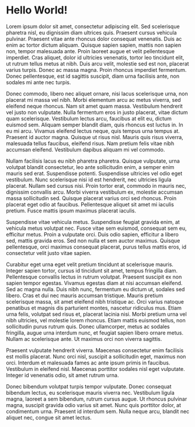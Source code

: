 # Hello World!

Lorem ipsum dolor sit amet, consectetur adipiscing elit. Sed scelerisque pharetra nisl, eu dignissim diam ultrices quis. Praesent cursus vehicula pulvinar. Praesent vitae ante rhoncus dolor consequat venenatis. Duis ac enim ac tortor dictum aliquam. Quisque sapien sapien, mattis non sapien non, tempor malesuada ante. Proin laoreet augue et velit pellentesque imperdiet. Cras aliquet, dolor id ultricies venenatis, tortor leo tincidunt elit, ut rutrum tellus metus at nibh. Duis arcu velit, molestie sed est non, placerat varius turpis. Donec ac massa magna. Proin rhoncus imperdiet fermentum. Donec pellentesque, est id sagittis suscipit, diam urna facilisis ante, non sodales mi ante nec turpis.

Donec commodo, libero nec aliquet ornare, nisi lacus scelerisque urna, non placerat mi massa vel nibh. Morbi elementum arcu ac metus viverra, sed eleifend neque rhoncus. Nam sit amet quam massa. Vestibulum hendrerit vel justo non vulputate. Nulla fermentum eros in justo placerat, vitae dictum quam scelerisque. Vestibulum lectus arcu, faucibus at elit eu, dictum euismod sem. Aliquam semper blandit diam, quis rhoncus est luctus in. In eu mi arcu. Vivamus eleifend lectus neque, quis tempus urna tempus at. Praesent id auctor magna. Quisque ut risus nisl. Mauris quis risus viverra, malesuada tellus faucibus, eleifend risus. Nam pretium felis vitae nibh accumsan eleifend. Vestibulum dapibus aliquam mi vel commodo.

Nullam facilisis lacus eu nibh pharetra pharetra. Quisque vulputate, urna volutpat blandit consectetur, leo ante sollicitudin enim, a semper enim mauris sed erat. Suspendisse potenti. Suspendisse ultricies vel odio eget vestibulum. Nunc scelerisque nisi id est hendrerit, nec ultricies ligula placerat. Nullam sed cursus nisi. Proin tortor erat, commodo in mauris nec, dignissim convallis arcu. Morbi viverra vestibulum ex, molestie accumsan massa sollicitudin sed. Quisque placerat varius orci sed rhoncus. Proin placerat eget odio at faucibus. Pellentesque aliquet sit amet mi iaculis pretium. Fusce mattis ipsum maximus placerat iaculis.

Suspendisse vitae vehicula metus. Suspendisse feugiat gravida enim, at vehicula metus volutpat nec. Fusce vitae sem euismod, consequat sem eu, efficitur metus. Proin a vulputate orci. Duis odio sapien, efficitur a libero sed, mattis gravida eros. Sed non nulla et sem auctor maximus. Quisque pellentesque, orci maximus consequat placerat, purus tellus mattis eros, id consectetur velit justo vitae sapien.

Curabitur eget urna eget velit pretium tincidunt at scelerisque mauris. Integer sapien tortor, cursus id tincidunt sit amet, tempus fringilla diam. Pellentesque convallis lectus in rutrum volutpat. Praesent suscipit ex non sapien tempor egestas. Vivamus egestas diam at nisi accumsan eleifend. Sed ac magna nulla. Duis nibh nunc, fermentum eu dictum ut, sodales sed libero. Cras et dui nec mauris accumsan tristique. Mauris pretium scelerisque massa, sit amet eleifend nibh tristique ac. Orci varius natoque penatibus et magnis dis parturient montes, nascetur ridiculus mus. Etiam urna felis, volutpat sed risus et, placerat lacinia nisi. Morbi pretium urna vel nibh ultricies, vel molestie lorem rhoncus. Etiam mattis euismod tellus, non sollicitudin purus rutrum quis. Donec ullamcorper, metus ac sodales fringilla, augue urna interdum nunc, et feugiat sapien libero ornare metus. Nullam ac scelerisque ante. Ut maximus orci non viverra sagittis.

Praesent vulputate hendrerit viverra. Maecenas consectetur enim facilisis est mollis placerat. Nunc orci nisl, suscipit a sollicitudin eget, maximus non orci. Interdum et malesuada fames ac ante ipsum primis in faucibus. Vestibulum in eleifend nisl. Maecenas porttitor sodales nisl eget vulputate. Integer id venenatis odio, sit amet rutrum urna.

Donec bibendum volutpat turpis tempor vulputate. Donec consequat bibendum lectus, eu scelerisque mauris viverra nec. Vestibulum ligula magna, laoreet a sem bibendum, rutrum cursus augue. Ut rhoncus pulvinar magna, suscipit gravida odio varius sit amet. Nunc quis porttitor dolor, at condimentum urna. Praesent id interdum sem. Nulla neque arcu, blandit nec aliquet nec, congue sit amet lectus. 